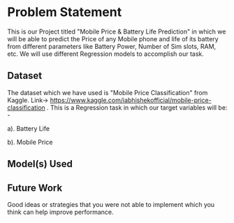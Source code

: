# Problem Statement 
This is our Project titled "Mobile Price & Battery Life Prediction" in which we will be able to predict the Price of any Mobile phone and life of its battery from different parameters like Battery Power, Number of Sim slots, RAM, etc. We will use different Regression models to accomplish our task.
## Dataset

The dataset which we have used is "Mobile Price Classification" from Kaggle. Link-> https://www.kaggle.com/iabhishekofficial/mobile-price-classification . This is a Regression task in which our target variables will be: - 

a). Battery Life

b). Mobile Price 

## Model(s) Used

## Future Work
Good ideas or strategies that you were not able to implement which you think can help  improve performance.
